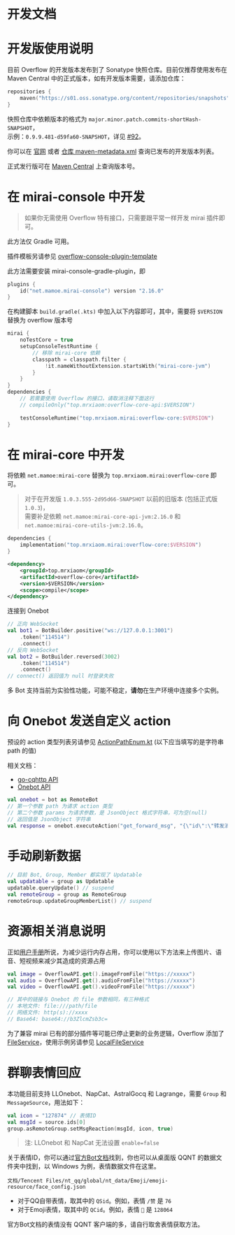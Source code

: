 # 开发文档

# 开发版使用说明

目前 Overflow 的开发版本发布到了 Sonatype 快照仓库。目前仅推荐使用发布在 Maven Central 中的正式版本，如有开发版本需要，请添加仓库：

```kotlin
repositories {
    maven("https://s01.oss.sonatype.org/content/repositories/snapshots")
}
```
快照仓库中依赖版本的格式为 `major.minor.patch.commits-shortHash-SNAPSHOT`，  
示例：`0.9.9.481-d59fa60-SNAPSHOT`，详见 [#92](https://github.com/MrXiaoM/Overflow/issues/92)。

你可以在 [官网](https://mirai.mrxiaom.top/#get-started) 或者 [仓库 maven-metadata.xml](https://s01.oss.sonatype.org/content/repositories/snapshots/top/mrxiaom/mirai/overflow-core/maven-metadata.xml) 查询已发布的开发版本列表。  

正式发行版可在 [Maven Central](https://central.sonatype.com/search?q=g%3Atop.mrxiaom.mirai) 上查询版本号。

# 在 mirai-console 中开发

> 如果你无需使用 Overflow 特有接口，只需要跟平常一样开发 mirai 插件即可。

此方法仅 Gradle 可用。

插件模板另请参见 [overflow-console-plugin-template](https://github.com/project-tRNA/overflow-console-plugin-template)

此方法需要安装 mirai-console-gradle-plugin，即
```kotlin
plugins {
    id("net.mamoe.mirai-console") version "2.16.0"
}
```
在构建脚本 `build.gradle(.kts)` 中加入以下内容即可，其中，需要将 `$VERSION` 替换为 overflow 版本号

```kotlin
mirai {
    noTestCore = true
    setupConsoleTestRuntime {
        // 移除 mirai-core 依赖
        classpath = classpath.filter {
            !it.nameWithoutExtension.startsWith("mirai-core-jvm")
        }
    }
}
dependencies {
    // 若需要使用 Overflow 的接口，请取消注释下面这行
    // compileOnly("top.mrxiaom:overflow-core-api:$VERSION")
    
    testConsoleRuntime("top.mrxiaom.mirai:overflow-core:$VERSION")
}
```

# 在 mirai-core 中开发

将依赖 `net.mamoe:mirai-core` 替换为 `top.mrxiaom.mirai:overflow-core` 即可。

> 对于在开发版 `1.0.3.555-2d95d66-SNAPSHOT` 以前的旧版本 (包括正式版 `1.0.3`)，  
> 需要补足依赖 `net.mamoe:mirai-core-api-jvm:2.16.0` 和 `net.mamoe:mirai-core-utils-jvm:2.16.0`。

```kotlin
dependencies {
    implementation("top.mrxiaom.mirai:overflow-core:$VERSION")
}
```
```xml
<dependency>
    <groupId>top.mrxiaom</groupId>
    <artifactId>overflow-core</artifactId>
    <version>$VERSION</version>
    <scope>compile</scope>
</dependency>
```

连接到 Onebot

```kotlin
// 正向 WebSocket
val bot1 = BotBuilder.positive("ws://127.0.0.1:3001")
    .token("114514")
    .connect()
// 反向 WebSocket
val bot2 = BotBuilder.reversed(3002)
    .token("114514")
    .connect()
// connect() 返回值为 null 时登录失败
```

多 Bot 支持当前为实验性功能，可能不稳定，**请勿**在生产环境中连接多个实例。  

# 向 Onebot 发送自定义 action

预设的 action 类型列表另请参见 [ActionPathEnum.kt](https://github.com/MrXiaoM/Overflow/blob/main/overflow-core/src/main/kotlin/cn/evolvefield/onebot/sdk/enums/ActionPathEnum.kt) (以下应当填写的是字符串 path 的值)

相关文档：
+ [go-cqhttp API](https://docs.go-cqhttp.org/api)
+ [Onebot API](https://github.com/botuniverse/onebot-11/blob/master/api/public.md)

```kotlin
val onebot = bot as RemoteBot
// 第一个参数 path 为请求 action 类型
// 第二个参数 params 为请求参数，是 JsonObject 格式字符串，可为空(null)
// 返回值是 JsonObject 字符串
val response = onebot.executeAction("get_forward_msg", "{\"id\":\"转发消息ID\"}")
```

# 手动刷新数据

```kotlin
// 目前 Bot, Group, Member 都实现了 Updatable
val updatable = group as Updatable
updatable.queryUpdate() // suspend
val remoteGroup = group as RemoteGroup
remoteGroup.updateGroupMemberList() // suspend
```

# 资源相关消息说明

正如[用户手册](/docs/UserManual.md#资源相关消息说明)所说，为减少运行内存占用，你可以使用以下方法来上传图片、语音、短视频来减少其造成的资源占用

```kotlin
val image = OverflowAPI.get().imageFromFile("https://xxxxx")
val audio = OverflowAPI.get().audioFromFile("https://xxxxx")
val video = OverflowAPI.get().videoFromFile("https://xxxxx")

// 其中的链接与 Onebot 的 file 参数相同，有三种格式
// 本地文件: file:///path/file
// 网络文件: http(s)://xxxx
// Base64: base64://b3ZlcmZsb3c=
```

为了兼容 mirai 已有的部分插件等可能已停止更新的业务逻辑，Overflow 添加了 [FileService](https://github.com/MrXiaoM/Overflow/blob/main/overflow-core-api/src/main/kotlin/top/mrxiaom/overflow/spi/FileService.kt)，使用示例另请参见 [LocalFileService](https://github.com/MrXiaoM/LocalFileService)

# 群聊表情回应

本功能目前支持 LLOnebot、NapCat、AstralGocq 和 Lagrange，需要 `Group` 和 `MessageSource`，用法如下：
```kotlin
val icon = "127874" // 表情ID
val msgId = source.ids[0]
group.asRemoteGroup.setMsgReaction(msgId, icon, true)
```
> 注: LLOnebot 和 NapCat 无法设置 `enable=false`

关于表情ID，你可以通过[官方Bot文档](https://bot.q.qq.com/wiki/develop/api-v2/openapi/emoji/model.html#EmojiType)找到，你也可以从桌面版 QQNT 的数据文件夹中找到，以 Windows 为例，表情数据文件在这里。
```
文档/Tencent Files/nt_qq/global/nt_data/Emoji/emoji-resource/face_config.json
```

+ 对于QQ自带表情，取其中的 `QSid`。例如，表情 `/赞` 是 `76`
+ 对于Emoji表情，取其中的 `QCid`。例如，表情 `👀` 是 `128064`

官方Bot文档的表情没有 QQNT 客户端的多，请自行取舍表情获取方法。
